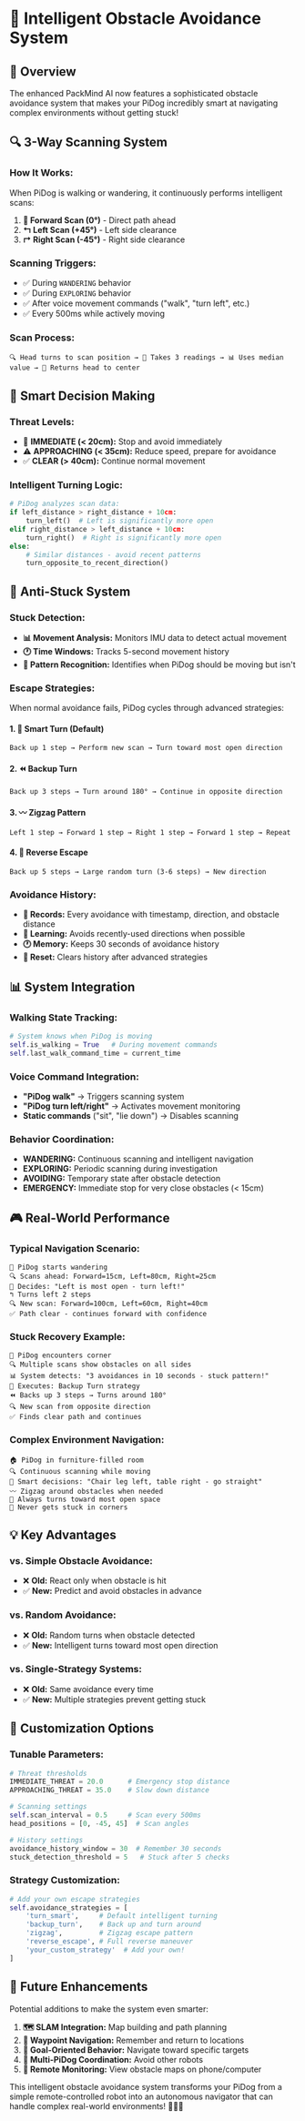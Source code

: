# 🧠 Intelligent Obstacle Avoidance System

## 🎯 Overview

The enhanced PackMind AI now features a sophisticated obstacle avoidance system that makes your PiDog incredibly smart at navigating complex environments without getting stuck!

## 🔍 **3-Way Scanning System**

### How It Works:
When PiDog is walking or wandering, it continuously performs intelligent scans:

1. **🎯 Forward Scan (0°)** - Direct path ahead
2. **↰ Left Scan (+45°)** - Left side clearance  
3. **↱ Right Scan (-45°)** - Right side clearance

### Scanning Triggers:
- ✅ During `WANDERING` behavior
- ✅ During `EXPLORING` behavior  
- ✅ After voice movement commands ("walk", "turn left", etc.)
- ✅ Every 500ms while actively moving

### Scan Process:
```
🔍 Head turns to scan position → 📐 Takes 3 readings → 📊 Uses median value → 🎯 Returns head to center
```

## 🧠 **Smart Decision Making**

### Threat Levels:
- 🚨 **IMMEDIATE (< 20cm):** Stop and avoid immediately
- ⚠️ **APPROACHING (< 35cm):** Reduce speed, prepare for avoidance
- ✅ **CLEAR (> 40cm):** Continue normal movement

### Intelligent Turning Logic:
```python
# PiDog analyzes scan data:
if left_distance > right_distance + 10cm:
    turn_left()  # Left is significantly more open
elif right_distance > left_distance + 10cm: 
    turn_right()  # Right is significantly more open
else:
    # Similar distances - avoid recent patterns
    turn_opposite_to_recent_direction()
```

## 🔄 **Anti-Stuck System**

### Stuck Detection:
- **📊 Movement Analysis:** Monitors IMU data to detect actual movement
- **🕐 Time Windows:** Tracks 5-second movement history
- **🚩 Pattern Recognition:** Identifies when PiDog should be moving but isn't

### Escape Strategies:
When normal avoidance fails, PiDog cycles through advanced strategies:

#### 1. **🎯 Smart Turn** (Default)
```
Back up 1 step → Perform new scan → Turn toward most open direction
```

#### 2. **⏪ Backup Turn** 
```
Back up 3 steps → Turn around 180° → Continue in opposite direction
```

#### 3. **〰️ Zigzag Pattern**
```
Left 1 step → Forward 1 step → Right 1 step → Forward 1 step → Repeat
```

#### 4. **🔄 Reverse Escape**
```
Back up 5 steps → Large random turn (3-6 steps) → New direction
```

### Avoidance History:
- **📝 Records:** Every avoidance with timestamp, direction, and obstacle distance
- **🧠 Learning:** Avoids recently-used directions when possible
- **🕐 Memory:** Keeps 30 seconds of avoidance history
- **🔄 Reset:** Clears history after advanced strategies

## 📊 **System Integration**

### Walking State Tracking:
```python
# System knows when PiDog is moving
self.is_walking = True   # During movement commands
self.last_walk_command_time = current_time
```

### Voice Command Integration:
- **"PiDog walk"** → Triggers scanning system
- **"PiDog turn left/right"** → Activates movement monitoring
- **Static commands** ("sit", "lie down") → Disables scanning

### Behavior Coordination:
- **WANDERING:** Continuous scanning and intelligent navigation
- **EXPLORING:** Periodic scanning during investigation  
- **AVOIDING:** Temporary state after obstacle detection
- **EMERGENCY:** Immediate stop for very close obstacles (< 15cm)

## 🎮 **Real-World Performance**

### Typical Navigation Scenario:
```
🚶 PiDog starts wandering
🔍 Scans ahead: Forward=15cm, Left=80cm, Right=25cm  
🧠 Decides: "Left is most open - turn left!"
↰ Turns left 2 steps
🔍 New scan: Forward=100cm, Left=60cm, Right=40cm
✅ Path clear - continues forward with confidence
```

### Stuck Recovery Example:
```
🚶 PiDog encounters corner
🔍 Multiple scans show obstacles on all sides
📊 System detects: "3 avoidances in 10 seconds - stuck pattern!"
🚀 Executes: Backup Turn strategy
⏪ Backs up 3 steps → Turns around 180°
🔍 New scan from opposite direction
✅ Finds clear path and continues
```

### Complex Environment Navigation:
```
🏠 PiDog in furniture-filled room
🔍 Continuous scanning while moving
🧠 Smart decisions: "Chair leg left, table right - go straight"
〰️ Zigzag around obstacles when needed
🎯 Always turns toward most open space
🔄 Never gets stuck in corners
```

## 💡 **Key Advantages**

### vs. Simple Obstacle Avoidance:
- ❌ **Old:** React only when obstacle is hit
- ✅ **New:** Predict and avoid obstacles in advance

### vs. Random Avoidance:
- ❌ **Old:** Random turns when obstacle detected  
- ✅ **New:** Intelligent turns toward most open direction

### vs. Single-Strategy Systems:
- ❌ **Old:** Same avoidance every time
- ✅ **New:** Multiple strategies prevent getting stuck

## 🔧 **Customization Options**

### Tunable Parameters:
```python
# Threat thresholds
IMMEDIATE_THREAT = 20.0      # Emergency stop distance
APPROACHING_THREAT = 35.0    # Slow down distance

# Scanning settings  
self.scan_interval = 0.5     # Scan every 500ms
head_positions = [0, -45, 45]  # Scan angles

# History settings
avoidance_history_window = 30  # Remember 30 seconds
stuck_detection_threshold = 5   # Stuck after 5 checks
```

### Strategy Customization:
```python
# Add your own escape strategies
self.avoidance_strategies = [
    'turn_smart',     # Default intelligent turning
    'backup_turn',    # Back up and turn around
    'zigzag',         # Zigzag escape pattern  
    'reverse_escape', # Full reverse maneuver
    'your_custom_strategy'  # Add your own!
]
```

## 🎯 **Future Enhancements**

Potential additions to make the system even smarter:

1. **🗺️ SLAM Integration:** Map building and path planning
2. **📍 Waypoint Navigation:** Remember and return to locations  
3. **🎯 Goal-Oriented Behavior:** Navigate toward specific targets
4. **👥 Multi-PiDog Coordination:** Avoid other robots
5. **📱 Remote Monitoring:** View obstacle maps on phone/computer

This intelligent obstacle avoidance system transforms your PiDog from a simple remote-controlled robot into an autonomous navigator that can handle complex real-world environments! 🤖🧠✨